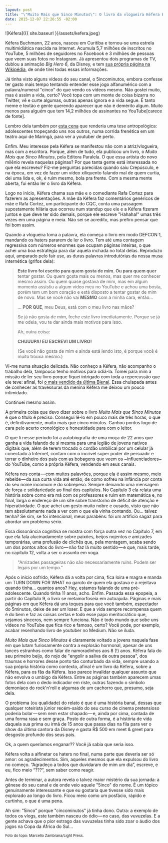 ```yaml
---
layout: post
title: "\"Muito Mais que 5inco Minutos\": O livro da vlogueira Kéfera Buchmann"
date: 2015-12-07 22:26:55 -02:00
---
```

![Kéfera]({{ site.baseurl }}/assets/kefera.jpeg)

Kéfera Buchmann, 22 anos, nasceu em Curitiba e tornou-se uma estrela multimidiática nascida na Internet. Acumula 5,7 milhões de inscritos no YouTube, 5 milhões de seguidores no Facebook e 3 milhões de pessoas que veem suas fotos no Instagram. Já apresentou dois programas de TV, dublou a animação _Big Hero 6_, da Disney, e tem [sua própria página na Wikipédia](https://pt.wikipedia.org/wiki/Kéfera_Buchmann), de onde tirei todas essas informações.

Já tinha visto alguns vídeos do seu canal, o 5incominutos, embora confesse ter gasto mais tempo tentando entender esse jogo alfanumérico com a palavra/numeral "cinco" do que vendo os vídeos mesmo. Não gostei muito, mas é assim a vida, certo? Você topa com um monte de coisa bizarra no Twitter, vê e curte algumas, outras apenas ignora e a vida segue. É tanto meme e textão e gente querendo aparecer que não é demérito algum. Muito menos para alguém que tem 14,2 milhões de assinantes no YouTube[carece de fonte].

Lembro dela também por [esta cena](https://www.youtube.com/watch?v=tiqAuf5U9do) que renderia uma tese antropológica: adolescentes tropeçando uns nos outros, numa corrida frenética em um teatro aqui de Maringá, para ver a youtuber de perto.

Enfim. Meu interesse pela Kéfera se manifestou não com a atriz/vlogueira, mas com a escritora. Porque, além de tudo, ela publicou um livro, o _Muito Mais que 5inco Minutos_, pela Editora Paralela. O que essa artista do novo milênio revela naquelas páginas? Por que tanta gente está interessada no que ela escreveu? Fiz-me perguntas parecidas quando saiu Crepúsculo, e na época, em vez de fazer um vídeo xiliquento falando mal de quem curtia, dei uma lida e, ok, é ruim mesmo, bola pra frente. Com a mesma mente aberta, fui então ler o livro da Kéfera.

Logo no início, Kéfera chama sua mãe e o comediante Rafa Cortez para fazerem as apresentações. A mãe da Kéfera faz comentários genéricos de mãe e Rafa Cortez, um participante do CQC, conta uma passagem supostamente hilária que ocorreu num standup que ele e a Kéfera fizeram juntos e que deve ter sido demais, porque ele escreve "Hahaha!" umas três vezes em uma página e meia. Não sei se acredito, mas prefiro pensar que foi bom assim.

Quando a vlogueira toma a palavra, ela começa o livro em modo DEFCON 1, mandando os haters pararem de ler o livro. Tem até uma contagem regressiva com números enormes que ocupam páginas inteiras, o que achei uma boa estratégia para dar aquela inchada no total delas. Reproduzo aqui, amparado pelo fair use, as duras palavras introdutórias da nossa musa internética (grifos dela):

>__Este livro foi escrito para quem gosta de mim. Ou para quem quer__ tentar gostar. Ou quem gosta mais ou menos, mas quer me conhecer mesmo assim. Ou quem quase gostava de mim, mas em algum momento assistiu a algum vídeo meu no YouTube e achou uma bosta, porém tem um bom coração e está disposto a tentar gostar de mim de novo. Mas se você não vai __MESMO__ com a minha cara, então…
>
>… __POR QUE__, meu Deus, está com o meu livro nas mãos?
>
>Se já não gosta de mim, feche este livro imediatamente. Porque se já me odeia, vou te dar ainda mais motivos para isso.
>
>Ah, outra coisa:
>
>__CHUUUPA! EU ESCREVI UM LIVRO!__
>
>(Se você não gosta de mim e ainda está lendo isto, é porque você é muito trouxa mesmo.)

Vi-me numa situação delicada. Não conheço a Kéfera, não acompanho o trabalho dela, tampouco tenho motivos para odiá-la. Tomei para mim a missão de ler seu livro porque fiquei intrigado com toda a repercussão que ele teve: afinal, foi [o mais vendido da última Bienal](http://blogs.oglobo.globo.com/ancelmo/post/livro-mais-vendido-da-bienal-e-de-uma-youtuber.html). Essa chulapada antes de conhecer as travessuras da menina Kéfera me deixou um pouco intimidado.

Continuei mesmo assim.

A primeira coisa que devo dizer sobre o livro _Muito Mais que 5inco Minutos_ é que o título é preciso. Consegui lê-lo em pouco mais de três horas, o que é, definitivamente, muito mais que cinco minutos. Ganhou pontos logo de cara pelo acerto cronológico e honestidade para com o leitor.

O que li nesse período foi a autobiografia de uma moça de 22 anos que ganha a vida falando de si mesma para uma legião de jovens nativos digitais que, além de terem trocado o cordão umbilical por um celular já conectado à Internet, contam com o incrível super poder de persuadir e torrar o dinheiro dos pais com as bobagens que veem os ~influenciadores~ do YouTube, como a própria Kéfera, vendendo em seus canais.

Kéfera nos conta — com muitos palavrões, porque ela é assim mesmo, meio rebelde — da sua curta vida até então, de como sofreu na infância por conta do seu nome incomum e do sobrepeso. Sempre deixando uma mensagem de força e solidariedade ao final dos capítulos. No Capítulo 3 ela relata uma história sobre como era má com os professores e ruim em matemática e, no final, larga o endereço de um site sobre transtorno de déficit de atenção e hiperatividade. O que achei um gesto muito nobre e ousado, visto que não tem absolutamente nada a ver com o que ela vinha contando. Ou… talvez tenha? Se sim, se foi intencional, meus parabéns: foi um artifício sagaz para abordar um problema sério.

Essa dissonância cognitiva se mostra com força outra vez no Capítulo 7, em que ela fala alucinadamente sobre paixões, beijos nojentos e amizades temporárias, uma profusão de clichês que, pela montagem, acaba sendo um dos pontos altos do livro — não faz lá muito sentido — e que, mais tarde, no capítulo 12, volta a ser o assunto em voga.

>"Amizades passageiras não são necessariamente ruins. Podem ser legais por um tempo."

Após o início sofrido, Kéfera dá a volta por cima, fica loira e magra e manda um TURN DOWN FOR WHAT no garoto de quem ela gostava e a rejeitava quando tinha… quantos anos? Hey, estamos falando de uma pré-adolescente. Quando tinha 11 anos, acho. Enfim. Passada essa epopeia, a partir do Capítulo 9, o livro se metamorfoseia em autoajuda. Páginas e mais páginas em que Kéfera dá uns toques para que você também, espectador do 5minutos, deixe de ser um loser. E que a vida sempre recompensa quem é do bem e faz as coisas certas e todo esse papo meritocrático que, sejamos sinceros, nem sempre funciona. Não é todo mundo que sobe uns vídeos no YouTube que fica rico e famoso, certo? Você pode, por exemplo, acabar resenhando livro de youtuber no Medium. Não se iluda.

_Muito Mais que 5inco Minutos_ é claramente voltado a jovens naquela fase em que lutam furiosamente contra a explosão hormonal, apesar de uns lances estranhos como falar de namoradinhos aos 8 (!) anos. Kéfera fala do seu primeiro beijo, do nojo de "engolir a saliva de outra pessoa", dos traumas e horrores desse ponto tão conturbado da vida, sempre usando a sua própria história como contexto, afinal é um livro da Kéfera, sobre a Kéfera, para os fãs da Kéfera. Isso parece invalidar qualquer assunto que não envolva o umbigo da Kéfera. Entre as páginas também aparecem umas fotos dela com o dedo indicador em riste, outras fazendo o símbolo demoníaco do rock'n'roll e algumas de um cachorro que, presumo, seja dela.

O problema (ou qualidade) do relato é que é uma história banal, dessas que qualquer roteirista júnior recém-saído do seu curso de cinema pretensioso poderia bolar — sem nem estar chapado — e, ainda por cima, contada de uma forma rasa e sem graça. Posto de outra forma, é a história de vida daquela sua prima ou irmã de 15 anos que passa dias na fila para ver o show da última cantora da Disney e gasta R$ 500 em meet & greet para desgosto profundo dos seus pais.

Ok, a quem queríamos enganar?? Você já sabia que seria isso.

Kéfera volta a alfinetar os haters no final, numa parte que deveria ser só amor: os agradecimentos. Sim, aqueles mesmos que ela expulsou do livro no começo. “Agradeço a todos que duvidaram de mim um dia”, escreve, e eu, fico meio “???”, sem saber como reagir.

Antes de terminar, a autora revela o talvez maior mistério da sua jornada: a gênese do seu canal e de onde veio aquele "5inco" do nome. É um tópico genuinamente interessante e que eu gostaria que tivesse sido mais explorado ao longo do livro. Ficou meio como um posfácio, rápido e curtinho, o que é uma pena.

Ah sim: "5inco" porque "cincominutos" já tinha dono. Outra: a exemplo de todos os vlogs, este também nasceu do ódio — no caso, das vuvuzelas. E a gente achava que o pior estrago das vuvuzelas tinha sido zoar o áudio dos jogos na Copa da África do Sul…

<small>Foto do topo: Marcello Zambrana/Light Press.</small>
